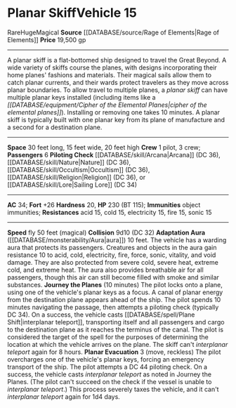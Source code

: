 ﻿---
ac: '34'
burrow_speed: null
climb_speed: null
fly_speed: '50'
fortitude: '+26'
hardness: '20'
hp: '230'
id: '56'
item_category: Vehicles
land_speed: null
level: '15'
max_speed: '50'
name: Planar Skiff
price: 19,500 gp
rarity: Rare
reflex: null
resistance:
- acid 15
- cold 15
- electricity 15
- fire 15
- sonic 15
rus_type_level: null
school: null
size: Huge
source: '[[DATABASE/source/Rage of Elements|Rage of Elements]]'
swim_speed: null
trait:
- '[[DATABASE/trait/Magical|Magical]]'
- '[[DATABASE/trait/Rare|Rare]]'
type: Vehicle

---
# Planar Skiff<span class="item-type">Vehicle 15</span>

<span class="trait-rare item-trait">Rare</span><span class="trait-size item-trait">Huge</span><span class="item-trait">Magical</span>
**Source** [[DATABASE/source/Rage of Elements|Rage of Elements]]
**Price** 19,500 gp

---
A planar skiff is a flat-bottomed ship designed to travel the Great Beyond. A wide variety of skiffs course the planes, with designs incorporating their home planes' fashions and materials. Their magical sails allow them to catch planar currents, and their wards protect travelers as they move across planar boundaries. To allow travel to multiple planes, a _planar skiff_ can have multiple planar keys installed (including items like a _[[DATABASE/equipment/Cipher of the Elemental Planes|cipher of the elemental planes]]_). Installing or removing one takes 10 minutes. A planar skiff is typically built with one planar key from its plane of manufacture and a second for a destination plane.

---
**Space** 30 feet long, 15 feet wide, 20 feet high
**Crew** 1 pilot, 3 crew; **Passengers** 6
**Piloting Check** [[DATABASE/skill/Arcana|Arcana]] (DC 36), [[DATABASE/skill/Nature|Nature]] (DC 36), [[DATABASE/skill/Occultism|Occultism]] (DC 36), [[DATABASE/skill/Religion|Religion]] (DC 36), or [[DATABASE/skill/Lore|Sailing Lore]] (DC 34)

---
**AC** 34; **Fort** +26
**Hardness** 20, **HP** 230 (BT 115); **Immunities** object immunities; **Resistances** acid 15, cold 15, electricity 15, fire 15, sonic 15

---
**Speed** fly 50 feet (magical)
**Collision** 9d10 (DC 32)
**Adaptation Aura** ([[DATABASE/monsterability/Aura|aura]]) 10 feet. The vehicle has a warding aura that protects its passengers. Creatures and objects in the aura gain resistance 10 to acid, cold, electricity, fire, force, sonic, vitality, and void damage. They are also protected from severe cold, severe heat, extreme cold, and extreme heat. The aura also provides breathable air for all passengers, though this air can still become filled with smoke and similar substances.
 **Journey the Planes** (10 minutes) The pilot locks onto a plane, using one of the vehicle's planar keys as a focus. A canal of planar energy from the destination plane appears ahead of the ship. The pilot spends 10 minutes navigating the passage, then attempts a piloting check (typically DC 34). On a success, the vehicle casts [[DATABASE/spell/Plane Shift|interplanar teleport]], transporting itself and all passengers and cargo to the destination plane as it reaches the terminus of the canal. The pilot is considered the target of the spell for the purposes of determining the location at which the vehicle arrives on the plane. The skiff can't _interplanar teleport_ again for 8 hours.
 **Planar Evacuation** <span class="action-icon">3</span> (move, reckless) The pilot overcharges one of the vehicle's planar keys, forcing an emergency transport of the ship. The pilot attempts a DC 44 piloting check. On a success, the vehicle casts _interplanar teleport_ as noted in Journey the Planes. (The pilot can't succeed on the check if the vessel is unable to _interplanar teleport_.) This process severely taxes the vehicle, and it can't _interplanar teleport_ again for 1d4 days.